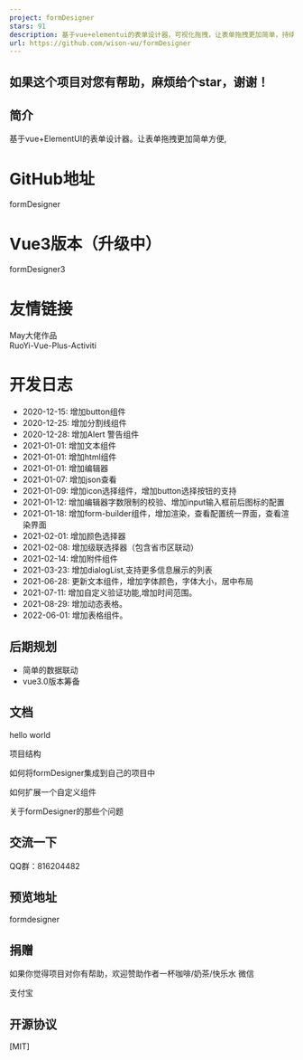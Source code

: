 ```yaml
---
project: formDesigner
stars: 91
description: 基于vue+elementui的表单设计器，可视化拖拽，让表单拖拽更加简单，持续更新中。The form designer based on Vue + elementui enables visual drag and drop, making form drag and drop easier and continuously updating.http://wurong19870715.gitee.io/formdesigner
url: https://github.com/wison-wu/formDesigner
---
```


如果这个项目对您有帮助，麻烦给个star，谢谢！
------------------------

简介
--

基于vue+ElementUI的表单设计器。让表单拖拽更加简单方便,

GitHub地址
========

formDesigner

Vue3版本（升级中）
===========

formDesigner3

友情链接
====

May大佬作品  
RuoYi-Vue-Plus-Activiti

开发日志
====

-   2020-12-15: 增加button组件
-   2020-12-25: 增加分割线组件
-   2020-12-28: 增加Alert 警告组件
-   2021-01-01: 增加文本组件
-   2021-01-01: 增加html组件
-   2021-01-01: 增加编辑器
-   2021-01-07: 增加json查看
-   2021-01-09: 增加icon选择组件，增加button选择按钮的支持
-   2021-01-12: 增加编辑器字数限制的校验、增加input输入框前后图标的配置
-   2021-01-18: 增加form-builder组件，增加渲染，查看配置统一界面，查看渲染界面
-   2021-02-01: 增加颜色选择器
-   2021-02-08: 增加级联选择器（包含省市区联动）
-   2021-02-14: 增加附件组件
-   2021-03-23: 增加dialogList,支持更多信息展示的列表
-   2021-06-28: 更新文本组件，增加字体颜色，字体大小，居中布局
-   2021-07-11: 增加自定义验证功能,增加时间范围。
-   2021-08-29: 增加动态表格。
-   2022-06-01: 增加表格组件。

后期规划
----

-   简单的数据联动
-   vue3.0版本筹备

文档
--

hello world

项目结构

如何将formDesigner集成到自己的项目中

如何扩展一个自定义组件

关于formDesigner的那些个问题

交流一下
----

QQ群：816204482

预览地址
----

formdesigner

捐赠
--

如果你觉得项目对你有帮助，欢迎赞助作者一杯咖啡/奶茶/快乐水 微信

支付宝

开源协议
----

\[MIT\]
